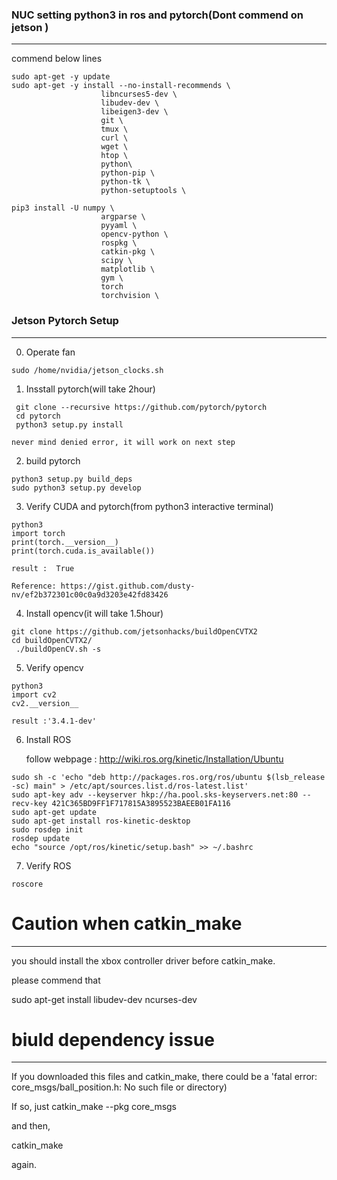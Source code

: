 
### NUC setting python3 in ros and pytorch(Dont commend on jetson )
----------------------------------------------------------------------------------------------------
commend below lines 

```
sudo apt-get -y update
sudo apt-get -y install --no-install-recommends \
                    libncurses5-dev \
                    libudev-dev \
                    libeigen3-dev \
                    git \
                    tmux \
                    curl \
                    wget \
                    htop \
                    python\
                    python-pip \
                    python-tk \
                    python-setuptools \
                    
pip3 install -U numpy \
                    argparse \
                    pyyaml \
                    opencv-python \
                    rospkg \
                    catkin-pkg \
                    scipy \
                    matplotlib \
                    gym \
                    torch
                    torchvision \
```


### Jetson Pytorch Setup
----------------------------------------------------------------------------------------------------

0. Operate fan
```
sudo /home/nvidia/jetson_clocks.sh
```
1. Insstall pytorch(will take 2hour)
```
 git clone --recursive https://github.com/pytorch/pytorch
 cd pytorch
 python3 setup.py install
```
    never mind denied error, it will work on next step

2. build pytorch

```
python3 setup.py build_deps
sudo python3 setup.py develop
```
3. Verify CUDA and pytorch(from python3 interactive terminal)
```
python3
import torch
print(torch.__version__)
print(torch.cuda.is_available())
```
    result :  True

    Reference: https://gist.github.com/dusty-nv/ef2b372301c00c0a9d3203e42fd83426

4. Install opencv(it will take 1.5hour)
```
git clone https://github.com/jetsonhacks/buildOpenCVTX2
cd buildOpenCVTX2/
 ./buildOpenCV.sh -s
 ```
 5. Verify opencv
```
python3
import cv2
cv2.__version__
```
    result :'3.4.1-dev'
 
 
 6. Install ROS
 
    follow webpage : http://wiki.ros.org/kinetic/Installation/Ubuntu
 ```
sudo sh -c 'echo "deb http://packages.ros.org/ros/ubuntu $(lsb_release -sc) main" > /etc/apt/sources.list.d/ros-latest.list'
sudo apt-key adv --keyserver hkp://ha.pool.sks-keyservers.net:80 --recv-key 421C365BD9FF1F717815A3895523BAEEB01FA116 
sudo apt-get update
sudo apt-get install ros-kinetic-desktop
sudo rosdep init
rosdep update
echo "source /opt/ros/kinetic/setup.bash" >> ~/.bashrc
```
 7. Verify ROS
```
roscore
```

# Caution when catkin_make
----------------------------------------------------------------------------------------------------

you should install the xbox controller driver before catkin_make.

please commend that

sudo apt-get install libudev-dev ncurses-dev

# biuld dependency issue
----------------------------------------------------------------------------------------------------
If you downloaded this files and catkin_make, there could be a 'fatal error: core_msgs/ball_position.h: No such file or directory)

If so, just
catkin_make --pkg core_msgs

and then,

catkin_make

again. 




